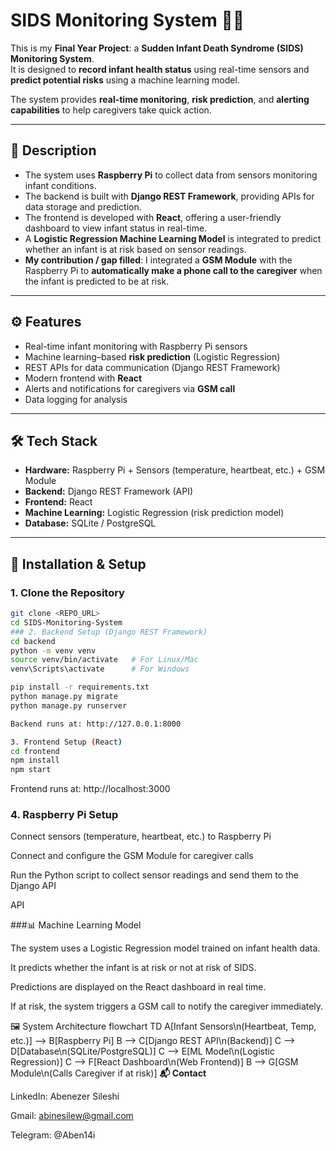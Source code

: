 # SIDS Monitoring System 🍼💡  

This is my **Final Year Project**: a **Sudden Infant Death Syndrome (SIDS) Monitoring System**.  
It is designed to **record infant health status** using real-time sensors and **predict potential risks** using a machine learning model.  

The system provides **real-time monitoring**, **risk prediction**, and **alerting capabilities** to help caregivers take quick action.  

---

## 🔎 Description  
- The system uses **Raspberry Pi** to collect data from sensors monitoring infant conditions.  
- The backend is built with **Django REST Framework**, providing APIs for data storage and prediction.  
- The frontend is developed with **React**, offering a user-friendly dashboard to view infant status in real-time.  
- A **Logistic Regression Machine Learning Model** is integrated to predict whether an infant is at risk based on sensor readings.  
- **My contribution / gap filled**: I integrated a **GSM Module** with the Raspberry Pi to **automatically make a phone call to the caregiver** when the infant is predicted to be at risk.  

---

## ⚙️ Features  
- Real-time infant monitoring with Raspberry Pi sensors  
- Machine learning–based **risk prediction** (Logistic Regression)  
- REST APIs for data communication (Django REST Framework)  
- Modern frontend with **React**  
- Alerts and notifications for caregivers via **GSM call**  
- Data logging for analysis  

---

## 🛠️ Tech Stack  
- **Hardware:** Raspberry Pi + Sensors (temperature, heartbeat, etc.) + GSM Module  
- **Backend:** Django REST Framework (API)  
- **Frontend:** React  
- **Machine Learning:** Logistic Regression (risk prediction model)  
- **Database:** SQLite / PostgreSQL  

---

## 🚀 Installation & Setup  

### 1. Clone the Repository  
```bash
git clone <REPO_URL>
cd SIDS-Monitoring-System
### 2. Backend Setup (Django REST Framework)
cd backend
python -m venv venv
source venv/bin/activate   # For Linux/Mac
venv\Scripts\activate      # For Windows

pip install -r requirements.txt
python manage.py migrate
python manage.py runserver

Backend runs at: http://127.0.0.1:8000

3. Frontend Setup (React)
cd frontend
npm install
npm start

```
Frontend runs at: http://localhost:3000

### 4. Raspberry Pi Setup

Connect sensors (temperature, heartbeat, etc.) to Raspberry Pi

Connect and configure the GSM Module for caregiver calls

Run the Python script to collect sensor readings and send them to the Django API

API

###📊 Machine Learning Model

The system uses a Logistic Regression model trained on infant health data.

It predicts whether the infant is at risk or not at risk of SIDS.

Predictions are displayed on the React dashboard in real time.

If at risk, the system triggers a GSM call to notify the caregiver immediately.

🖼️ System Architecture
flowchart TD
    A[Infant Sensors\n(Heartbeat, Temp, etc.)] --> B[Raspberry Pi]
    B --> C[Django REST API\n(Backend)]
    C --> D[Database\n(SQLite/PostgreSQL)]
    C --> E[ML Model\n(Logistic Regression)]
    C --> F[React Dashboard\n(Web Frontend)]
    B --> G[GSM Module\n(Calls Caregiver if at risk)]
**📬 Contact**

LinkedIn: Abenezer Sileshi

Gmail: abinesilew@gmail.com

Telegram: @Aben14i
